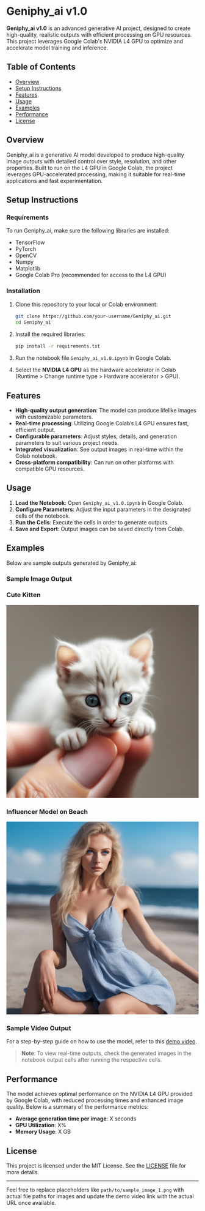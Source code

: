 # Geniphy_ai v1.0

**Geniphy_ai v1.0** is an advanced generative AI project, designed to create high-quality, realistic outputs with efficient processing on GPU resources. This project leverages Google Colab's NVIDIA L4 GPU to optimize and accelerate model training and inference.

## Table of Contents
- [Overview](#overview)
- [Setup Instructions](#setup-instructions)
- [Features](#features)
- [Usage](#usage)
- [Examples](#examples)
- [Performance](#performance)
- [License](#license)

## Overview
Geniphy_ai is a generative AI model developed to produce high-quality image outputs with detailed control over style, resolution, and other properties. Built to run on the L4 GPU in Google Colab, the project leverages GPU-accelerated processing, making it suitable for real-time applications and fast experimentation.

## Setup Instructions

### Requirements
To run Geniphy_ai, make sure the following libraries are installed:
- TensorFlow
- PyTorch
- OpenCV
- Numpy
- Matplotlib
- Google Colab Pro (recommended for access to the L4 GPU)

### Installation
1. Clone this repository to your local or Colab environment:
   ```bash
   git clone https://github.com/your-username/Geniphy_ai.git
   cd Geniphy_ai
   ```

2. Install the required libraries:
   ```bash
   pip install -r requirements.txt
   ```

3. Run the notebook file `Geniphy_ai_v1.0.ipynb` in Google Colab.

4. Select the **NVIDIA L4 GPU** as the hardware accelerator in Colab (Runtime > Change runtime type > Hardware accelerator > GPU).

## Features
- **High-quality output generation**: The model can produce lifelike images with customizable parameters.
- **Real-time processing**: Utilizing Google Colab’s L4 GPU ensures fast, efficient output.
- **Configurable parameters**: Adjust styles, details, and generation parameters to suit various project needs.
- **Integrated visualization**: See output images in real-time within the Colab notebook.
- **Cross-platform compatibility**: Can run on other platforms with compatible GPU resources.

## Usage
1. **Load the Notebook**: Open `Geniphy_ai_v1.0.ipynb` in Google Colab.
2. **Configure Parameters**: Adjust the input parameters in the designated cells of the notebook.
3. **Run the Cells**: Execute the cells in order to generate outputs.
4. **Save and Export**: Output images can be saved directly from Colab.

## Examples

Below are sample outputs generated by Geniphy_ai:

### Sample Image Output

### Cute Kitten
![Cute kitten on a fingertip](Geniphy_ai%20v1.0%20(sdxl_refiner)_output/cute%20kitten%20on%20a%20finger%20tip.jpg)

### Influencer Model on Beach
![Influencer model at beach scene](Geniphy_ai%20v1.0%20(sdxl_refiner)_output/influencer%20model,%20russian,%20blue%20eyes,%20blond%20hair,%20beach%20scene,%20beach%20dress.jpg)

### Sample Video Output
For a step-by-step guide on how to use the model, refer to this [demo video](https://example.com/demo-video-link).

> **Note**: To view real-time outputs, check the generated images in the notebook output cells after running the respective cells.

## Performance
The model achieves optimal performance on the NVIDIA L4 GPU provided by Google Colab, with reduced processing times and enhanced image quality. Below is a summary of the performance metrics:

- **Average generation time per image**: X seconds
- **GPU Utilization**: X%
- **Memory Usage**: X GB

## License
This project is licensed under the MIT License. See the [LICENSE](LICENSE) file for more details.

---

Feel free to replace placeholders like `path/to/sample_image_1.png` with actual file paths for images and update the demo video link with the actual URL once available.

